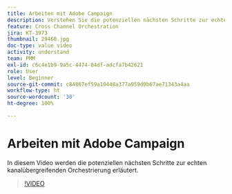 ```yaml
---
title: Arbeiten mit Adobe Campaign
description: Verstehen Sie die potenziellen nächsten Schritte zur echten kanalübergreifenden Orchestrierung.
feature: Cross Channel Orchestration
jira: KT-3973
thumbnail: 29460.jpg
doc-type: value video
activity: understand
team: PMM
exl-id: c6c4e1b9-9a5c-4474-84df-adcfa7b42621
role: User
level: Beginner
source-git-commit: c84867ef59a10448a377a959d0b67ae71343a4aa
workflow-type: ht
source-wordcount: '30'
ht-degree: 100%

---
```


# Arbeiten mit Adobe Campaign

In diesem Video werden die potenziellen nächsten Schritte zur echten kanalübergreifenden Orchestrierung erläutert.

>[!VIDEO](https://video.tv.adobe.com/v/29460?quality=12&learn=on)
